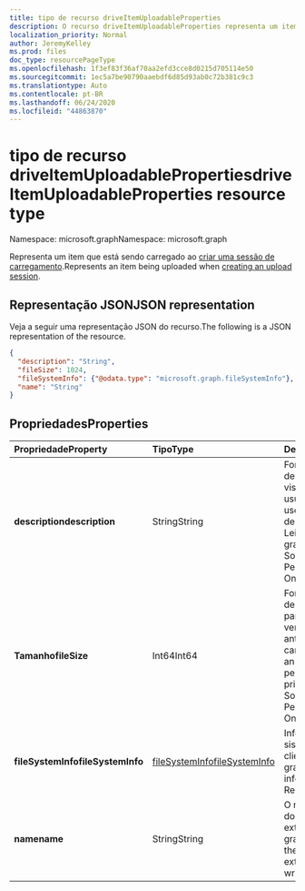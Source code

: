 ```yaml
---
title: tipo de recurso driveItemUploadableProperties
description: O recurso driveItemUploadableProperties representa um item sendo carregado durante a criação de uma sessão de carregamento.
localization_priority: Normal
author: JeremyKelley
ms.prod: files
doc_type: resourcePageType
ms.openlocfilehash: 1f3ef83f36af70aa2efd3cce8d0215d705114e50
ms.sourcegitcommit: 1ec5a7be90790aaebdf6d85d93ab0c72b381c9c3
ms.translationtype: Auto
ms.contentlocale: pt-BR
ms.lasthandoff: 06/24/2020
ms.locfileid: "44863870"
---
```

# <a name="driveitemuploadableproperties-resource-type"></a><span data-ttu-id="08319-103">tipo de recurso driveItemUploadableProperties</span><span class="sxs-lookup"><span data-stu-id="08319-103">driveItemUploadableProperties resource type</span></span>

<span data-ttu-id="08319-104">Namespace: microsoft.graph</span><span class="sxs-lookup"><span data-stu-id="08319-104">Namespace: microsoft.graph</span></span>

<span data-ttu-id="08319-105">Representa um item que está sendo carregado ao [criar uma sessão de carregamento](../api/driveitem-createuploadsession.md).</span><span class="sxs-lookup"><span data-stu-id="08319-105">Represents an item being uploaded when [creating an upload session](../api/driveitem-createuploadsession.md).</span></span>

## <a name="json-representation"></a><span data-ttu-id="08319-106">Representação JSON</span><span class="sxs-lookup"><span data-stu-id="08319-106">JSON representation</span></span>

<span data-ttu-id="08319-107">Veja a seguir uma representação JSON do recurso.</span><span class="sxs-lookup"><span data-stu-id="08319-107">The following is a JSON representation of the resource.</span></span>

<!-- {
  "blockType": "resource",
  "optionalProperties": [

  ],
  "@odata.type": "microsoft.graph.driveItemUploadableProperties",
  "baseType": null
}-->

```json
{
  "description": "String",
  "fileSize": 1024,
  "fileSystemInfo": {"@odata.type": "microsoft.graph.fileSystemInfo"},
  "name": "String"
}
```

## <a name="properties"></a><span data-ttu-id="08319-108">Propriedades</span><span class="sxs-lookup"><span data-stu-id="08319-108">Properties</span></span>

| <span data-ttu-id="08319-109">Propriedade</span><span class="sxs-lookup"><span data-stu-id="08319-109">Property</span></span>     | <span data-ttu-id="08319-110">Tipo</span><span class="sxs-lookup"><span data-stu-id="08319-110">Type</span></span>                              | <span data-ttu-id="08319-111">Descrição</span><span class="sxs-lookup"><span data-stu-id="08319-111">Description</span></span>                                                                                         |
|:-------------|:----------------------------------|:----------------------------------------------------------------------------------------------------|
|<span data-ttu-id="08319-112">**description**</span><span class="sxs-lookup"><span data-stu-id="08319-112">**description**</span></span>   |<span data-ttu-id="08319-113">String</span><span class="sxs-lookup"><span data-stu-id="08319-113">String</span></span>                             | <span data-ttu-id="08319-114">Fornece uma descrição do item visível para o usuário.</span><span class="sxs-lookup"><span data-stu-id="08319-114">Provides a user-visible description of the item.</span></span> <span data-ttu-id="08319-115">Leitura e gravação.</span><span class="sxs-lookup"><span data-stu-id="08319-115">Read-write.</span></span> <span data-ttu-id="08319-116">Somente no OneDrive Personal.</span><span class="sxs-lookup"><span data-stu-id="08319-116">Only on OneDrive Personal.</span></span>             |
|<span data-ttu-id="08319-117">**Tamanho**</span><span class="sxs-lookup"><span data-stu-id="08319-117">**fileSize**</span></span>      |<span data-ttu-id="08319-118">Int64</span><span class="sxs-lookup"><span data-stu-id="08319-118">Int64</span></span>                              | <span data-ttu-id="08319-119">Fornece um tamanho de arquivo esperado para executar uma verificação de cota antes do carregamento.</span><span class="sxs-lookup"><span data-stu-id="08319-119">Provides an expected file size to perform a quota check prior to upload.</span></span> <span data-ttu-id="08319-120">Somente no OneDrive Personal.</span><span class="sxs-lookup"><span data-stu-id="08319-120">Only on OneDrive Personal.</span></span> |
|<span data-ttu-id="08319-121">**fileSystemInfo**</span><span class="sxs-lookup"><span data-stu-id="08319-121">**fileSystemInfo**</span></span>|[<span data-ttu-id="08319-122">fileSystemInfo</span><span class="sxs-lookup"><span data-stu-id="08319-122">fileSystemInfo</span></span>](filesysteminfo.md)| <span data-ttu-id="08319-p103">Informações do sistema de arquivos no cliente. Leitura e gravação.</span><span class="sxs-lookup"><span data-stu-id="08319-p103">File system information on client. Read-write.</span></span>                                                      |
|<span data-ttu-id="08319-125">**name**</span><span class="sxs-lookup"><span data-stu-id="08319-125">**name**</span></span>          |<span data-ttu-id="08319-126">String</span><span class="sxs-lookup"><span data-stu-id="08319-126">String</span></span>                             | <span data-ttu-id="08319-p104">O nome do item (nome do arquivo e extensão). Leitura e gravação.</span><span class="sxs-lookup"><span data-stu-id="08319-p104">The name of the item (filename and extension). Read-write.</span></span>                                          |

<!-- uuid: 16cd6b66-4b1a-43a1-adaf-3a886856ed98
2019-02-04 14:57:30 UTC -->
<!-- {
  "type": "#page.annotation",
  "description": "driveItemUploadableProperties resource",
  "keywords": "driveItemUploadableProperties,createUploadSession",
  "section": "documentation",
  "tocPath": ""
}-->
